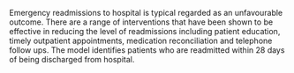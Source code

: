 Emergency readmissions to hospital is typical regarded as an unfavourable outcome. There are a range of interventions that have been shown to be effective in reducing the level of readmissions including patient education, timely outpatient appointments, medication reconciliation and telephone follow ups. The model identifies patients who are readmitted within 28 days of being discharged from hospital.